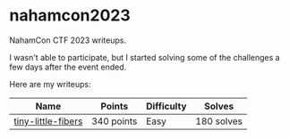 # nahamcon2023
NahamCon CTF 2023 writeups.

I wasn't able to participate, but I started solving some of the challenges a few days after the event ended. 

Here are my writeups:

|Name|Points|Difficulty|Solves|
|--|--|--|--|
|[tiny-little-fibers](https://github.com/razcristea/nahamcon2023/blob/main/tiny-little-fibers.md)|340 points|Easy|180 solves| 
